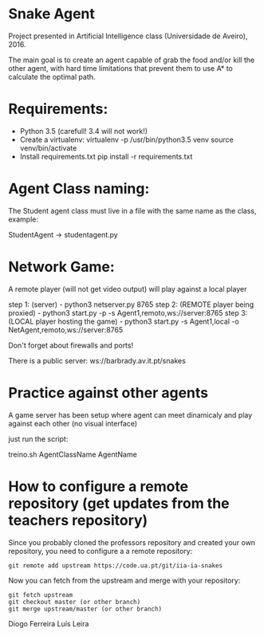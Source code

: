 # Snake Agent

Project presented in Artificial Intelligence class (Universidade de Aveiro), 2016.

The main goal is to create an agent capable of grab the food and/or kill the other agent, with hard time limitations that prevent them to use A* to calculate the optimal path.

# Requirements:
- Python 3.5 (carefull! 3.4 will not work!)
- Create a virtualenv:
    virtualenv -p /usr/bin/python3.5 venv
    source venv/bin/activate
- Install requirements.txt
    pip install -r requirements.txt

# Agent Class naming:

The Student agent class must live in a file with the same name as the class, example:

StudentAgent -> studentagent.py

# Network Game:

A remote player (will not get video output) will play against a local player

step 1: (server) - python3 netserver.py 8765
step 2: (REMOTE player being proxied) - python3 start.py -p -s Agent1,remoto,ws://server:8765
step 3: (LOCAL player hosting the game) - python3 start.py -s Agent1,local -o NetAgent,remoto,ws://server:8765 

Don't forget about firewalls and ports!

There is a public server:  ws://barbrady.av.it.pt/snakes

# Practice against other agents

A game server has been setup where agent can meet dinamicaly and play against each other (no visual interface)

just run the script: 

treino.sh AgentClassName AgentName

# How to configure a remote repository (get updates from the teachers repository)

Since you probably cloned the professors repository and created your own repository, you need to configure a a remote repository:

    git remote add upstream https://code.ua.pt/git/iia-ia-snakes

Now you can fetch from the upstream and merge with your repository:

    git fetch upstream
    git checkout master (or other branch)
    git merge upstream/master (or other branch)


Diogo Ferreira
Luís Leira
